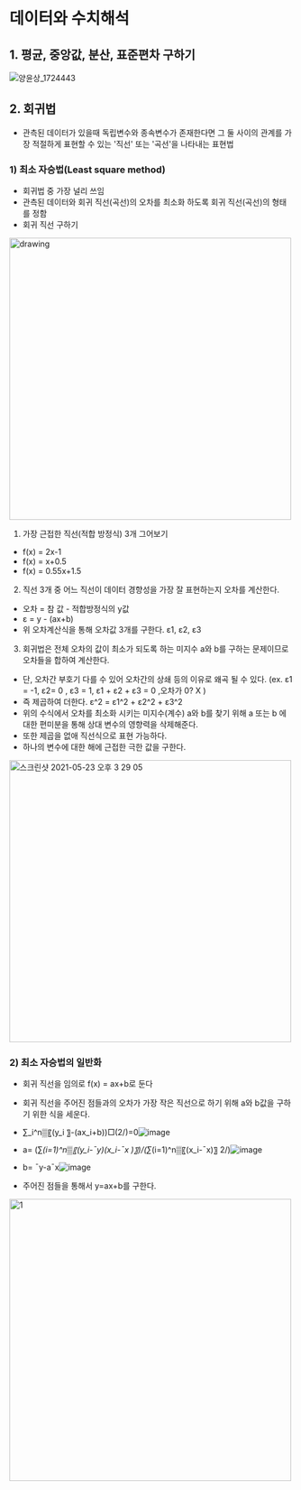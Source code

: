 # 데이터와 수치해석

## 1. 평균, 중앙값, 분산, 표준편차 구하기
![양윤상_1724443](https://user-images.githubusercontent.com/46489446/119249008-4b8c2700-bbd0-11eb-9677-aba78ad3fe1c.png)


## 2. 회귀법
- 관측된 데이터가 있을때 독립변수와 종속변수가 존재한다면 그 둘 사이의 관계를 가장 적절하게 표현할 수 있는 '직선' 또는 '곡선'을 나타내는 표현법


### 1) 최소 자승법(Least square method)
  - 회귀법 중 가장 널리 쓰임
  - 관측된 데이터와 회귀 직선(곡선)의 오차를 최소화 하도록 회귀 직선(곡선)의 형태를 정함
  - 회귀 직선 구하기
  
<img src="https://user-images.githubusercontent.com/46489446/119249325-9870fd00-bbd2-11eb-9f72-4b283a399e82.png" alt="drawing" width="500"/>

  1. 가장 근접한 직선(적합 방정식) 3개 그어보기

  - f(x) = 2x-1
  - f(x) = x+0.5
  - f(x) = 0.55x+1.5
  2. 직선 3개 중 어느 직선이 데이터 경향성을 가장 잘 표현하는지 오차를 계산한다.
  - 오차 = 참 값 - 적합방정식의 y값
  - ε = y - (ax+b)
  - 위 오차계산식을 통해 오차값 3개를 구한다. ε1, ε2, ε3
  3. 회귀법은 전체 오차의 값이 최소가 되도록 하는 미지수 a와 b를 구하는 문제이므로 오차들을 합하여 계산한다.
  - 단, 오차간 부호기 다를 수 있어 오차간의 상쇄 등의 이유로 왜곡 될 수 있다. (ex. ε1 = -1, ε2= 0 , ε3 = 1, ε1 + ε2 + ε3 = 0 ,오차가 0? X )
  - 즉 제곱하여 더한다. ε^2 =  ε1^2 +  ε2^2 +  ε3^2
  - 위의 수식에서 오차를 최소화 시키는 미지수(계수) a와 b를 찾기 위해 a 또는 b 에 대한 편미분을 통해 상대 변수의 영향력을 삭제해준다.
  - 또한 제곱을 없애 직선식으로 표현 가능하다.
  - 하나의 변수에 대한 해에 근접한 극한 값을 구한다.
<img width="500" alt="스크린샷 2021-05-23 오후 3 29 05" src="https://user-images.githubusercontent.com/46489446/119250530-a0816a80-bbdb-11eb-94a2-dd33963682c9.png">

### 2) 최소 자승법의 일반화

  - 회귀 직선을 임의로 f(x) = ax+b로 둔다
  - 회귀 직선을 주어진 점들과의 오차가 가장 작은 직선으로 하기 위해 a와 b값을 구하기 위한 식을 세운다.
  - ∑_i^n▒〖(y_i 〗-(ax_i+b))□(2/)=0![image](https://user-images.githubusercontent.com/46489446/120092639-6837da00-c14f-11eb-8a46-e2d2d737cf6b.png)
  - a=  (∑_(i=1)^n▒〖(y_i-¯y)(x_i-¯x  )〗)/(∑_(i=1)^n▒〖(x_i-¯x)〗  2/)![image](https://user-images.githubusercontent.com/46489446/120092642-72f26f00-c14f-11eb-958f-e6024d4373c5.png)
  - b= ¯y-a¯x![image](https://user-images.githubusercontent.com/46489446/120092646-7ab21380-c14f-11eb-8193-faee12ffc3a3.png)
  
  - 주어진 점들을 통해서 y=ax+b를 구한다.
<img width="500" alt="1" src="https://user-images.githubusercontent.com/46489446/120092671-bf3daf00-c14f-11eb-8b60-24112d831001.png">



